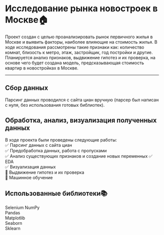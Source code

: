 # Исследование рынка новостроек в Москве:house: 
Проект создан с целью проанализировать рынок первичного жилья в Москве и выявить факторы, наиболее влияющие на стоимость жилья. В ходе исследования рассмотрены такие признаки как: количество комнат, близость к метро, этаж, застройщик, год постройки и другие. Планируется анализ признаков, выдвижение гипотез и их проверка, на основе чего будет создана модель, предсказывающая стоимость квартир в новостройках в Москве. 
____
## Сбор данных
Парсинг данных проводился с сайта циан вручную (парсер был написан с нуля, без использования готовых библиотек). 
## Обработка, анализ, визуализация полученных данных 
В ходе проекта были проведены следующие работы:     
:white_check_mark: Парсинг данных с сайта циан    
:white_check_mark: Предобработка данных, работа с пропусками    
:white_check_mark: Анализ существующих признаков и создание новых переменных 
:white_check_mark: EDA    
:white_check_mark: Визуализация данных    
:black_square_button: Выдвижение гипотез и  их проверка    
:black_square_button: Машинное обучение    
## Использованные библиотеки:books:    
Selenium
NumPy    
Pandas    
Matplotlib    
Seaborn   
Sklearn   
